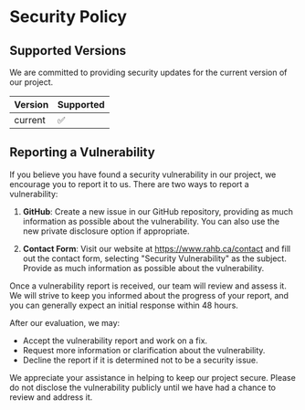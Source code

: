 # Security Policy

## Supported Versions

We are committed to providing security updates for the current version of our project.

| Version | Supported          |
| ------- | ------------------ |
| current | :white_check_mark: |

## Reporting a Vulnerability

If you believe you have found a security vulnerability in our project, we encourage you to report it to us. There are two ways to report a vulnerability:

1. **GitHub**: Create a new issue in our GitHub repository, providing as much information as possible about the vulnerability. You can also use the new private disclosure option if appropriate.

2. **Contact Form**: Visit our website at <https://www.rahb.ca/contact> and fill out the contact form, selecting "Security Vulnerability" as the subject. Provide as much information as possible about the vulnerability.

Once a vulnerability report is received, our team will review and assess it. We will strive to keep you informed about the progress of your report, and you can generally expect an initial response within 48 hours.

After our evaluation, we may:

- Accept the vulnerability report and work on a fix.
- Request more information or clarification about the vulnerability.
- Decline the report if it is determined not to be a security issue.

We appreciate your assistance in helping to keep our project secure. Please do not disclose the vulnerability publicly until we have had a chance to review and address it.
